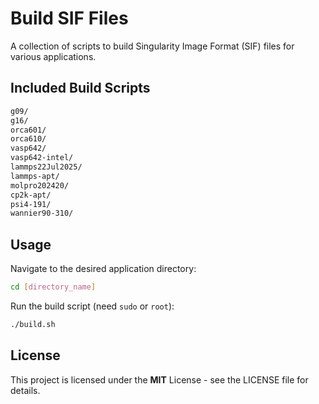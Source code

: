 # Build SIF Files

A collection of scripts to build Singularity Image Format (SIF) files for various applications.

## Included Build Scripts

```bash
g09/
g16/
orca601/
orca610/
vasp642/
vasp642-intel/
lammps22Jul2025/
lammps-apt/
molpro202420/
cp2k-apt/
psi4-191/
wannier90-310/
```

## Usage

Navigate to the desired application directory:

```bash
cd [directory_name]
```

Run the build script (need `sudo` or `root`):

```bash
./build.sh
```

## License
This project is licensed under the **MIT** License - see the LICENSE file for details.
